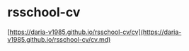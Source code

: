 # rsschool-cv

[https://daria-v1985.github.io/rsschool-cv/cv](https://daria-v1985.github.io/rsschool-cv/cv.md)